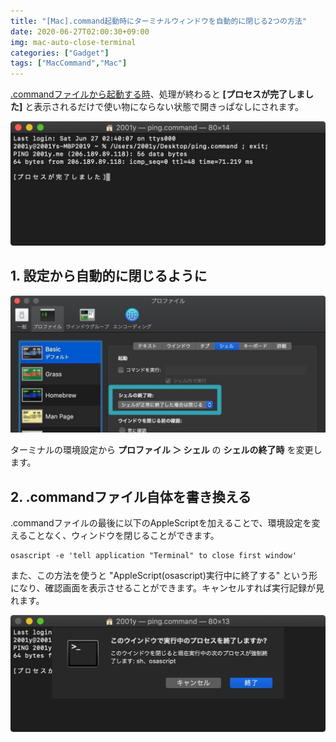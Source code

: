 ```yaml
---
title: "[Mac].command起動時にターミナルウィンドウを自動的に閉じる2つの方法"
date: 2020-06-27T02:00:30+09:00
img: mac-auto-close-terminal
categories: ["Gadget"]
tags: ["MacCommand","Mac"]
---
```


[.commandファイルから起動する時](https://2001y.me/blog/gadget/mac-command-file/)、処理が終わると **[プロセスが完了しました]** と表示されるだけで使い物にならない状態で開きっぱなしにされます。

![](../../../images/mac-auto-close-terminal-1.jpg)

## 1. 設定から自動的に閉じるように

![](../../../images/mac-auto-close-terminal-2.jpg)

ターミナルの環境設定から **プロファイル ＞ シェル** の **シェルの終了時** を変更します。

## 2. .commandファイル自体を書き換える

.commandファイルの最後に以下のAppleScriptを加えることで、環境設定を変えることなく、ウィンドウを閉じることができます。

```shell
osascript -e 'tell application "Terminal" to close first window'
```

また、この方法を使うと "AppleScript(osascript)実行中に終了する" という形になり、確認画面を表示させることができます。キャンセルすれば実行記録が見れます。

![](../../../images/mac-auto-close-terminal-3.jpg)